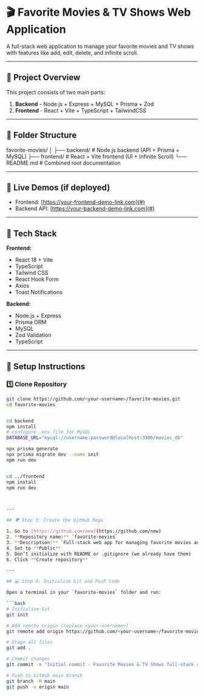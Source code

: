 # 🎬 Favorite Movies & TV Shows Web Application

A full-stack web application to manage your favorite movies and TV shows with features like add, edit, delete, and infinite scroll.

---

## 🧠 Project Overview

This project consists of two main parts:
1. **Backend** - Node.js + Express + MySQL + Prisma + Zod  
2. **Frontend** - React + Vite + TypeScript + TailwindCSS

---

## 📁 Folder Structure


favorite-movies/
│
├── backend/ # Node.js backend (API + Prisma + MySQL)
├── frontend/ # React + Vite frontend (UI + Infinite Scroll)
└── README.md # Combined root documentation


---

## 🚀 Live Demos (if deployed)
- Frontend: [https://your-frontend-demo-link.com](#)
- Backend API: [https://your-backend-demo-link.com](#)

---

## 🧩 Tech Stack

**Frontend:**
- React 18 + Vite
- TypeScript
- Tailwind CSS
- React Hook Form
- Axios
- Toast Notifications

**Backend:**
- Node.js + Express
- Prisma ORM
- MySQL
- Zod Validation
- TypeScript

---

## 🧰 Setup Instructions

### 1️⃣ Clone Repository
```bash
git clone https://github.com/<your-username>/favorite-movies.git
cd favorite-movies


cd backend
npm install
# configure .env file for MySQL
DATABASE_URL="mysql://username:password@localhost:3306/movies_db"

npx prisma generate
npx prisma migrate dev --name init
npm run dev


cd ../frontend
npm install
npm run dev



---

## 🌍 Step 3: Create the GitHub Repo

1. Go to [https://github.com/new](https://github.com/new)
2. **Repository name:** `favorite-movies`
3. **Description:** `Full-stack web app for managing favorite movies and TV shows (React + Node + MySQL)`
4. Set to **Public**
5. Don’t initialize with README or .gitignore (we already have them)
6. Click **Create repository**

---

## 💻 Step 4: Initialize Git and Push Code

Open a terminal in your `favorite-movies` folder and run:

```bash
# Initialize Git
git init

# Add remote origin (replace <your-username>)
git remote add origin https://github.com/<your-username>/favorite-movies.git

# Stage all files
git add .

# Commit changes
git commit -m "Initial commit - Favorite Movies & TV Shows full-stack app"

# Push to GitHub main branch
git branch -M main
git push -u origin main
